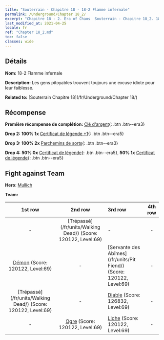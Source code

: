```yaml
---
title: "Souterrain - Chapitre 18 - 18-2 Flamme infernale"
permalink: /Underground/Chapter 18_2/
excerpt: "Chapitre 18 - 2. Era of Chaos  Souterrain - Chapitre 18_2. 18-2 Flamme infernale"
last_modified_at: 2021-04-25
locale: fr
ref: "Chapter 18_2.md"
toc: false
classes: wide
---
```


## Détails

 **Nom:** 18-2 Flamme infernale

 **Description:** Les gens pitoyables trouvent toujours une excuse idiote pour leur faiblesse.

 **Related to:** [Souterrain Chapitre 18](/fr/Underground/Chapter 18/)

## Récompense

 **Première récompense de complétion:** [Clé d'argent](/ItemsFR/con_693/){: .btn .btn--era3}

 **Drop 2:** **100% 1x** [Certificat de légende +1](/ItemsFR/mat_74/){: .btn .btn--era5}

 **Drop 3:** **100% 2x** [Parchemins de sorts](/ItemsFR/con_694/){: .btn .btn--era3}

 **Drop 4:** **50% 0x** [Certificat de légende](/ItemsFR/mat_67/){: .btn .btn--era5}, **50% 1x** [Certificat de légende](/ItemsFR/mat_67/){: .btn .btn--era5}


## Fight against Team
 **Hero:** [Mullich](/fr/heroes/Mullich/)

 **Team:**


  | 1st row | 2nd row | 3rd row | 4th row |
  |:----:|:----:|:----|:----:|
  | - | [Trépassé](/fr/units/Walking Dead/) (Score: 120122, Level:69)  | - | - |
  | [Démon](/fr/units/Demon/) (Score: 120122, Level:69)  | - | [Servante des Abîmes](/fr/units/Pit Fiend/) (Score: 120122, Level:69)  | - |
  | [Trépassé](/fr/units/Walking Dead/) (Score: 120122, Level:69)  | - | [Diable](/fr/units/Devil/) (Score: 126832, Level:69)  | - |
  | - | [Ogre](/fr/units/Ogre/) (Score: 120122, Level:69)  | [Liche](/fr/units/Lich/) (Score: 120122, Level:69)  | - |


